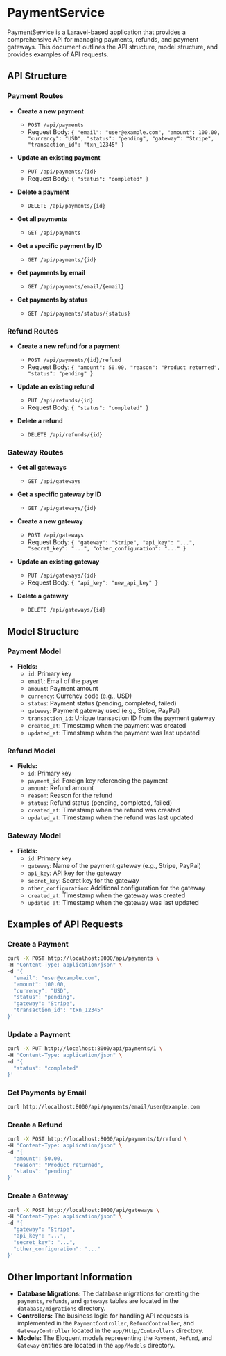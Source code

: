 # PaymentService

PaymentService is a Laravel-based application that provides a comprehensive API for managing payments, refunds, and payment gateways. This document outlines the API structure, model structure, and provides examples of API requests.

## API Structure

### Payment Routes

- **Create a new payment**
  - `POST /api/payments`
  - Request Body: `{ "email": "user@example.com", "amount": 100.00, "currency": "USD", "status": "pending", "gateway": "Stripe", "transaction_id": "txn_12345" }`

- **Update an existing payment**
  - `PUT /api/payments/{id}`
  - Request Body: `{ "status": "completed" }`

- **Delete a payment**
  - `DELETE /api/payments/{id}`

- **Get all payments**
  - `GET /api/payments`

- **Get a specific payment by ID**
  - `GET /api/payments/{id}`

- **Get payments by email**
  - `GET /api/payments/email/{email}`

- **Get payments by status**
  - `GET /api/payments/status/{status}`

### Refund Routes

- **Create a new refund for a payment**
  - `POST /api/payments/{id}/refund`
  - Request Body: `{ "amount": 50.00, "reason": "Product returned", "status": "pending" }`

- **Update an existing refund**
  - `PUT /api/refunds/{id}`
  - Request Body: `{ "status": "completed" }`

- **Delete a refund**
  - `DELETE /api/refunds/{id}`

### Gateway Routes

- **Get all gateways**
  - `GET /api/gateways`

- **Get a specific gateway by ID**
  - `GET /api/gateways/{id}`

- **Create a new gateway**
  - `POST /api/gateways`
  - Request Body: `{ "gateway": "Stripe", "api_key": "...", "secret_key": "...", "other_configuration": "..." }`

- **Update an existing gateway**
  - `PUT /api/gateways/{id}`
  - Request Body: `{ "api_key": "new_api_key" }`

- **Delete a gateway**
  - `DELETE /api/gateways/{id}`

## Model Structure

### Payment Model

- **Fields:**
  - `id`: Primary key
  - `email`: Email of the payer
  - `amount`: Payment amount
  - `currency`: Currency code (e.g., USD)
  - `status`: Payment status (pending, completed, failed)
  - `gateway`: Payment gateway used (e.g., Stripe, PayPal)
  - `transaction_id`: Unique transaction ID from the payment gateway
  - `created_at`: Timestamp when the payment was created
  - `updated_at`: Timestamp when the payment was last updated

### Refund Model

- **Fields:**
  - `id`: Primary key
  - `payment_id`: Foreign key referencing the payment
  - `amount`: Refund amount
  - `reason`: Reason for the refund
  - `status`: Refund status (pending, completed, failed)
  - `created_at`: Timestamp when the refund was created
  - `updated_at`: Timestamp when the refund was last updated

### Gateway Model

- **Fields:**
  - `id`: Primary key
  - `gateway`: Name of the payment gateway (e.g., Stripe, PayPal)
  - `api_key`: API key for the gateway
  - `secret_key`: Secret key for the gateway
  - `other_configuration`: Additional configuration for the gateway
  - `created_at`: Timestamp when the gateway was created
  - `updated_at`: Timestamp when the gateway was last updated

## Examples of API Requests

### Create a Payment

```bash
curl -X POST http://localhost:8000/api/payments \
-H "Content-Type: application/json" \
-d '{
  "email": "user@example.com",
  "amount": 100.00,
  "currency": "USD",
  "status": "pending",
  "gateway": "Stripe",
  "transaction_id": "txn_12345"
}'
```

### Update a Payment

```bash
curl -X PUT http://localhost:8000/api/payments/1 \
-H "Content-Type: application/json" \
-d '{
  "status": "completed"
}'
```

### Get Payments by Email

```bash
curl http://localhost:8000/api/payments/email/user@example.com
```

### Create a Refund

```bash
curl -X POST http://localhost:8000/api/payments/1/refund \
-H "Content-Type: application/json" \
-d '{
  "amount": 50.00,
  "reason": "Product returned",
  "status": "pending"
}'
```

### Create a Gateway

```bash
curl -X POST http://localhost:8000/api/gateways \
-H "Content-Type: application/json" \
-d '{
  "gateway": "Stripe",
  "api_key": "...",
  "secret_key": "...",
  "other_configuration": "..."
}'
```

## Other Important Information

- **Database Migrations:** The database migrations for creating the `payments`, `refunds`, and `gateways` tables are located in the `database/migrations` directory.
- **Controllers:** The business logic for handling API requests is implemented in the `PaymentController`, `RefundController`, and `GatewayController` located in the `app/Http/Controllers` directory.
- **Models:** The Eloquent models representing the `Payment`, `Refund`, and `Gateway` entities are located in the `app/Models` directory.
